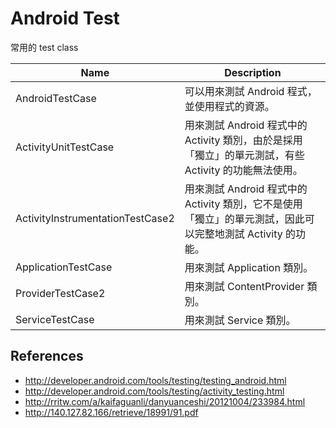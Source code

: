 # Android Test

常用的 test class

|  Name  |  Description  |
|  ----  |  -----------  |
| AndroidTestCase | 可以用來測試 Android 程式，並使用程式的資源。 |
| ActivityUnitTestCase<T extends Activity> | 用來測試 Android 程式中的 Activity 類別，由於是採用「獨立」的單元測試，有些 Activity 的功能無法使用。 |
| ActivityInstrumentationTestCase2<T extends Activity> | 用來測試 Android 程式中的 Activity 類別，它不是使用「獨立」的單元測試，因此可以完整地測試 Activity 的功能。 |
| ApplicationTestCase<T extends Application> | 用來測試 Application 類別。 |
| ProviderTestCase2<T extends ContentProvider> | 用來測試 ContentProvider 類別。 |
| ServiceTestCase<T extends Service> | 用來測試 Service 類別。 |

## References

* http://developer.android.com/tools/testing/testing_android.html
* http://developer.android.com/tools/testing/activity_testing.html
* http://rritw.com/a/kaifaguanli/danyuanceshi/20121004/233984.html
* http://140.127.82.166/retrieve/18991/91.pdf
